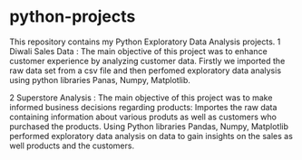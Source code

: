 # python-projects
This repository contains my Python Exploratory Data Analysis projects.
1 Diwali Sales Data :
The main objective of this project was to enhance customer experience by analyzing customer data.
Firstly we imported the raw data set from a csv file and then perfomed exploratory data analysis using python libraries Panas, Numpy, Matplotlib.

2 Superstore Analysis :
The main objective of this project was to make informed business decisions regarding products:
Importes the raw data containing information about various produts as well as customers who purchased the products.
Using Python libraries Pandas, Numpy, Matplotlib performed exploratory data analysis on data to gain insights on the sales as well products and the customers.
